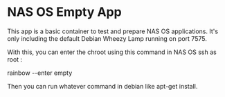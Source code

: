 NAS OS Empty App
==================================

This app is a basic container to test and prepare NAS OS applications. It's only including the default Debian Wheezy Lamp running on port 7575.

With this, you can enter the chroot using this command in NAS OS ssh as root :

rainbow --enter empty

Then you can run whatever command in debian like apt-get install.
